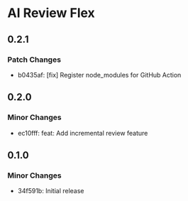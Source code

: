 # AI Review Flex

## 0.2.1

### Patch Changes

- b0435af: [fix] Register node_modules for GitHub Action

## 0.2.0

### Minor Changes

- ec10fff: feat: Add incremental review feature

## 0.1.0

### Minor Changes

- 34f591b: Initial release

